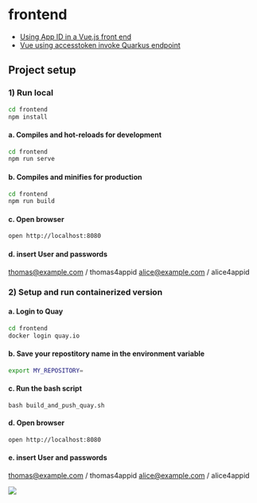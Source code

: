 # frontend

* [Using App ID in a Vue.js front end](vue-appid-test.md)
* [Vue using accesstoken invoke Quarkus endpoint](vue-using-accesstoken-invoke-quarkus-endpoint.md)

## Project setup

### 1) Run local
```sh
cd frontend
npm install
```

#### a. Compiles and hot-reloads for development
```sh
cd frontend
npm run serve
```

#### b. Compiles and minifies for production
```sh
cd frontend
npm run build
```

#### c. Open browser

```sh
open http://localhost:8080
```

#### d. insert User and passwords

thomas@example.com / thomas4appid
alice@example.com / alice4appid

### 2) Setup and run containerized version

#### a. Login to Quay
```sh
cd frontend
docker login quay.io
```

#### b. Save your repostitory name in the environment variable
```sh
export MY_REPOSITORY=
```

#### c. Run the bash script
```
bash build_and_push_quay.sh
```

#### d. Open browser

```sh
open http://localhost:8080
```

#### e. insert User and passwords

thomas@example.com / thomas4appid
alice@example.com / alice4appid

![](./images/frontend-in-container.png)

